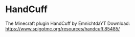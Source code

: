 # HandCuff
The Minecraft plugin HandCuff by EmnichtdaYT
Download: https://www.spigotmc.org/resources/handcuff.85485/
